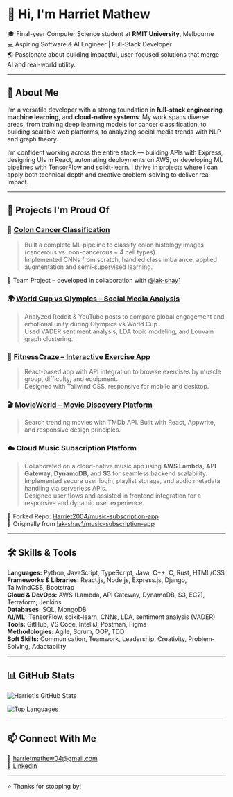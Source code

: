 # 👋 Hi, I'm Harriet Mathew

🎓 Final-year Computer Science student at **RMIT University**, Melbourne  
💻 Aspiring Software & AI Engineer | Full-Stack Developer  
🌏 Passionate about building impactful, user-focused solutions that merge AI and real-world utility.

---

## 💼 About Me

I’m a versatile developer with a strong foundation in **full-stack engineering**, **machine learning**, and **cloud-native systems**. My work spans diverse areas, from training deep learning models for cancer classification, to building scalable web platforms, to analyzing social media trends with NLP and graph theory.

I’m confident working across the entire stack — building APIs with Express, designing UIs in React, automating deployments on AWS, or developing ML pipelines with TensorFlow and scikit-learn. I thrive in projects where I can apply both technical depth and creative problem-solving to deliver real impact.

---

## 🚀 Projects I'm Proud Of

### 🧬 [Colon Cancer Classification](https://github.com/Harriet2004/ML_Classification)
> Built a complete ML pipeline to classify colon histology images (cancerous vs. non-cancerous + 4 cell types).  
Implemented CNNs from scratch, handled class imbalance, applied augmentation and semi-supervised learning.

👥 Team Project – developed in collaboration with [@lak-shay1](https://github.com/lak-shay1)

### 🌍 [World Cup vs Olympics – Social Media Analysis](https://github.com/Harriet2004/SocialMedia)
> Analyzed Reddit & YouTube posts to compare global engagement and emotional unity during Olympics vs World Cup.  
Used VADER sentiment analysis, LDA topic modeling, and Louvain graph clustering.

### 💪 [FitnessCraze – Interactive Exercise App](https://github.com/Harriet2004/Fitness-Craze)
> React-based app with API integration to browse exercises by muscle group, difficulty, and equipment.  
Designed with Tailwind CSS, responsive for mobile and desktop.

### 🎬 [MovieWorld – Movie Discovery Platform](https://github.com/Harriet2004/MovieWorld)
> Search trending movies with TMDb API. Built with React, Appwrite, and responsive design principles.

### ☁️ Cloud Music Subscription Platform  
> Collaborated on a cloud-native music app using **AWS Lambda**, **API Gateway**, **DynamoDB**, and **S3** for seamless backend scalability.  
Implemented secure user login, playlist storage, and audio metadata handling via serverless APIs.  
Designed user flows and assisted in frontend integration for a responsive and dynamic user experience.

🔗 Forked Repo: [Harriet2004/music-subscription-app](https://github.com/Harriet2004/music-subscription-app)  
📌 Originally from [lak-shay1/music-subscription-app](https://github.com/lak-shay1/music-subscription-app)

---

## 🛠 Skills & Tools

**Languages:** Python, JavaScript, TypeScript, Java, C++, C, Rust, HTML/CSS  
**Frameworks & Libraries:** React.js, Node.js, Express.js, Django, TailwindCSS, Bootstrap  
**Cloud & DevOps:** AWS (Lambda, API Gateway, DynamoDB, S3, EC2), Terraform, Jenkins  
**Databases:** SQL, MongoDB  
**AI/ML:** TensorFlow, scikit-learn, CNNs, LDA, sentiment analysis (VADER)  
**Tools:** GitHub, VS Code, IntelliJ, Postman, Figma  
**Methodologies:** Agile, Scrum, OOP, TDD  
**Soft Skills:** Communication, Teamwork, Leadership, Creativity, Problem-Solving, Adaptability

---

## 📊 GitHub Stats

![Harriet's GitHub Stats](https://github-readme-stats.vercel.app/api?username=Harriet2004&show_icons=true&theme=react&hide_border=true)

![Top Languages](https://github-readme-stats.vercel.app/api/top-langs/?username=Harriet2004&layout=compact&theme=react&hide_border=true)

---

## 📫 Connect With Me

📧 harrietmathew04@gmail.com  
🔗 [LinkedIn](https://linkedin.com/in/harriet-mathew)  

---

⭐ Thanks for stopping by!
